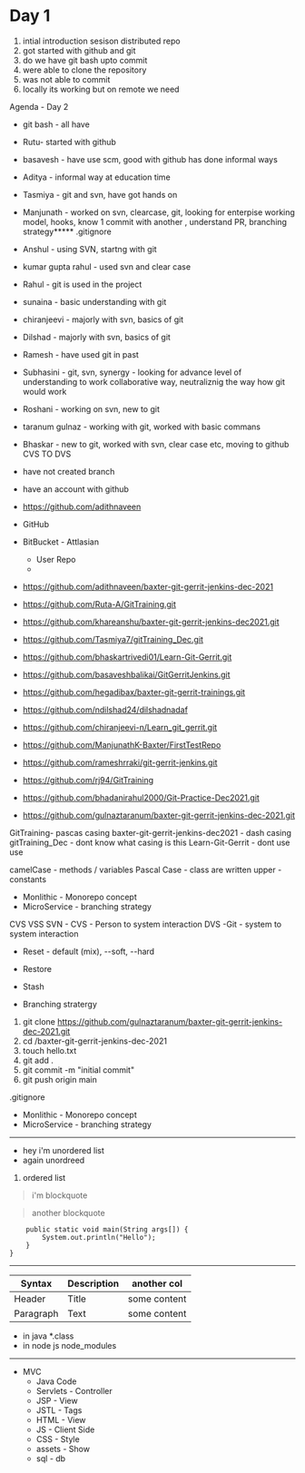 # Day 1 

1. intial introduction sesison distributed repo 
2. got started with github and git 
3. do we have git bash upto commit 
4. were able to clone the repository 
5. was not able to commit 
6. locally its working but on remote we need 


Agenda - Day 2 
- git bash - all have 

- Rutu- started with github 
- basavesh - have use scm, good with github has done informal ways 
- Aditya - informal way at education time 
- Tasmiya - git and svn, have got hands on 
- Manjunath - worked on svn, clearcase, git, looking for enterpise working model, hooks, know 1 commit with another , understand PR, branching strategy***** 
.gitignore 

- Anshul - using SVN, startng with git 
- kumar gupta rahul - used svn and clear case 
- Rahul - git is used in the project 
- sunaina - basic understanding with git 
- chiranjeevi - majorly with svn, basics of git 
- Dilshad - majorly with svn, basics of git 
- Ramesh - have used git in past 
- Subhasini - git, svn, synergy - looking for advance level of understanding to work collaborative way, neutraliznig the way how git would work 
- Roshani - working on svn, new to git 
- taranum gulnaz - working with git, worked with basic commans 
- Bhaskar - new to git, worked with svn, clear case etc, moving to github CVS TO DVS 


- have not created branch 
- have an account with github 

- https://github.com/adithnaveen
- GitHub
- BitBucket - Attlasian 
	- User Repo 
	- 


- https://github.com/adithnaveen/baxter-git-gerrit-jenkins-dec-2021 
- https://github.com/Ruta-A/GitTraining.git
- https://github.com/khareanshu/baxter-git-gerrit-jenkins-dec2021.git
- https://github.com/Tasmiya7/gitTraining_Dec.git
- https://github.com/bhaskartrivedi01/Learn-Git-Gerrit.git
- https://github.com/basaveshbalikai/GitGerritJenkins.git
- https://github.com/hegadibax/baxter-git-gerrit-trainings.git
- https://github.com/ndilshad24/dilshadnadaf 
- https://github.com/chiranjeevi-n/Learn_git_gerrit.git
- https://github.com/ManjunathK-Baxter/FirstTestRepo
- https://github.com/rameshrraki/git-gerrit-jenkins.git
- https://github.com/rj94/GitTraining
- https://github.com/bhadanirahul2000/Git-Practice-Dec2021.git
- https://github.com/gulnaztaranum/baxter-git-gerrit-jenkins-dec-2021.git





GitTraining- pascas casing 
baxter-git-gerrit-jenkins-dec2021 - dash casing 
gitTraining_Dec - dont know what casing is this
Learn-Git-Gerrit - dont use use 

camelCase - methods / variables 
Pascal Case - class are written 
upper - constants 



- Monlithic - Monorepo concept 
- MicroService  - branching strategy 

CVS
VSS 
SVN 
	- CVS - Person to system interaction 
DVS 
	-Git - system to system interaction


- Reset  - default (mix), --soft, --hard 
- Restore 
- Stash 

- Branching stratergy 


1. git clone https://github.com/gulnaztaranum/baxter-git-gerrit-jenkins-dec-2021.git
2. cd /baxter-git-gerrit-jenkins-dec-2021
3. touch hello.txt
4. git add . 
5. git commit -m "initial commit"
6. git push origin main 




.gitignore 


- Monlithic - Monorepo concept 
- MicroService  - branching strategy 



--- 
- hey i'm unordered list 
- again unordreed 

1. ordered list 


> i'm blockquote 

> another blockquote 

```class Hello {
	public static void main(String args[]) {
		System.out.println("Hello");
	}
}

```

--- 

| Syntax    | Description | another col  |
| --------- | ----------- | ------------ |
| Header    | Title       | some content |
| Paragraph | Text        | some content |



- in java *.class 
- in node js node_modules


---- 
- MVC 
  - Java Code 
  - Servlets - Controller 
  - JSP - View 
  - JSTL - Tags 
  - HTML - View 
  - JS - Client Side 
  - CSS - Style 
  - assets - Show 
  - sql - db 





